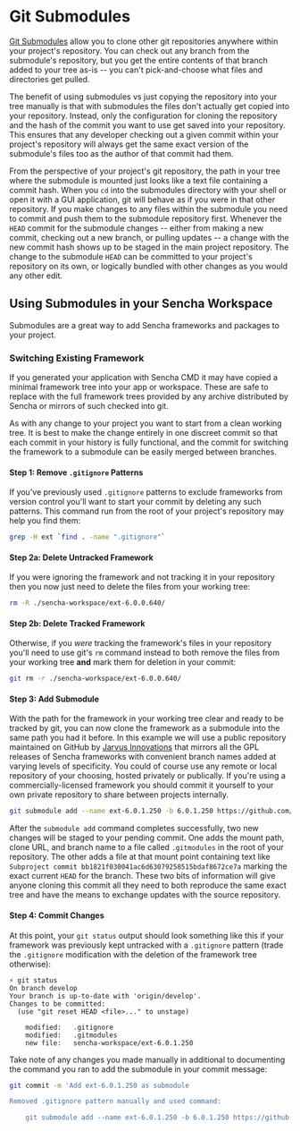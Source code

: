 # Git Submodules

[Git Submodules](https://git-scm.com/book/en/v2/Git-Tools-Submodules) allow you to clone other git repositories anywhere within your project's repository. You can check out any branch from the submodule's repository, but you get the entire contents of that branch added to your tree as-is -- you can't pick-and-choose what files and directories get pulled.

The benefit of using submodules vs just copying the repository into your tree manually is that with submodules the files don't actually get copied into your repository. Instead, only the configuration for cloning the repository and the hash of the commit you want to use get saved into your repository. This ensures that any developer checking out a given commit within your project's repository will always get the same exact version of the submodule's files too as the author of that commit had them.

From the perspective of your project's git repository, the path in your tree where the submodule is mounted just looks like a text file containing a commit hash. When you `cd` into the submodules directory with your shell or open it with a GUI application, git will behave as if you were in that other repository. If you make changes to any files within the submodule you need to commit and push them to the submodule repository first. Whenever the `HEAD` commit for the submodule changes -- either from making a new commit, checking out a new branch, or pulling updates -- a change with the new commit hash shows up to be staged in the main project repository. The change to the submodule `HEAD` can be committed to your project's repository on its own, or logically bundled with other changes as you would any other edit.

## Using Submodules in your Sencha Workspace

Submodules are a great way to add Sencha frameworks and packages to your project.

### Switching Existing Framework

If you generated your application with Sencha CMD it may have copied a minimal framework tree into your app or workspace. These are safe to replace with the full framework trees provided by any archive distributed by Sencha or mirrors of such checked into git.

As with any change to your project you want to start from a clean working tree. It is best to make the change entirely in one discreet commit so that each commit in your history is fully functional, and the commit for switching the framework to a submodule can be easily merged between branches.

#### Step 1: Remove `.gitignore` Patterns

If you've previously used `.gitignore` patterns to exclude frameworks from version control you'll want to start your commit by deleting any such patterns. This command run from the root of your project's repository may help you find them:

```bash
grep -H ext `find . -name ".gitignore"`
```

#### Step 2a: Delete Untracked Framework

If you were ignoring the framework and not tracking it in your repository then you now just need to delete the files from your working tree:

```bash
rm -R ./sencha-workspace/ext-6.0.0.640/
```

#### Step 2b: Delete Tracked Framework

Otherwise, if you *were* tracking the framework's files in your repository you'll need to use git's `rm` command instead to both remove the files from your working tree **and** mark them for deletion in your commit:

```bash
git rm -r ./sencha-workspace/ext-6.0.0.640/
```

#### Step 3: Add Submodule

With the path for the framework in your working tree clear and ready to be tracked by git, you can now clone the framework as a submodule into the same path you had it before. In this example we will use a public repository maintained on GitHub by [Jarvus Innovations](http://jarv.us) that mirrors all the GPL releases of Sencha frameworks with convenient branch names added at varying levels of specificity. You could of course use any remote or local repository of your choosing, hosted privately or publically. If you're using a commercially-licensed framework you should commit it yourself to your own private repository to share between projects internally.

```bash
git submodule add --name ext-6.0.1.250 -b 6.0.1.250 https://github.com/JarvusInnovations/extjs.git ./sencha-workspace/ext-6.0.1.250
```

After the `submodule add` command completes successfully, two new changes will be staged to your pending commit. One adds the mount path, clone URL, and branch name to a file called `.gitmodules` in the root of your repository. The other adds a file at that mount point containing text like `Subproject commit bb1821f030041ac6d63079258515bdaf8672ce7a` marking the exact current `HEAD` for the branch. These two bits of information will give anyone cloning this commit all they need to both reproduce the same exact tree and have the means to exchange updates with the source repository.

#### Step 4: Commit Changes

At this point, your `git status` output should look something like this if your framework was previously kept untracked with a `.gitignore` pattern (trade the `.gitignore` modification with the deletion of the framework tree otherwise):

```
⚡ git status
On branch develop
Your branch is up-to-date with 'origin/develop'.
Changes to be committed:
  (use "git reset HEAD <file>..." to unstage)

	modified:   .gitignore
	modified:   .gitmodules
	new file:   sencha-workspace/ext-6.0.1.250
```

Take note of any changes you made manually in additional to documenting the command you ran to add the submodule in your commit message:

```bash
git commit -m 'Add ext-6.0.1.250 as submodule

Removed .gitignore pattern manually and used command:

    git submodule add --name ext-6.0.1.250 -b 6.0.1.250 https://github.com/JarvusInnovations/extjs.git ./sencha-workspace/ext-6.0.1.250'
```